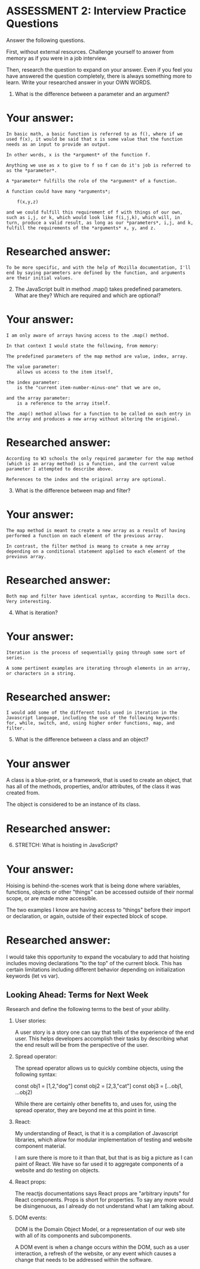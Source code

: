 
# ASSESSMENT 2: Interview Practice Questions

Answer the following questions.

First, without external resources. Challenge yourself to answer from memory as if you were in a job interview.

Then, research the question to expand on your answer. Even if you feel you have answered the question completely, there is always something more to learn. Write your researched answer in your OWN WORDS.

1. What is the difference between a parameter and an argument?

# Your answer: 

    In basic math, a basic function is referred to as f(), where if we used f(x), it would be said that x is some value that the function needs as an input to provide an output.

    In other words, x is the *argument* of the function f.

    Anything we use as x to give to f so f can do it's job is referred to as the *parameter*.

    A *parameter* fulfills the role of the *argument* of a function. 

    A function could have many *arguments*;

        f(x,y,z) 

    and we could fulfill this requirement of f with things of our own, such as i,j, or k, which would look like f(i,j,k), which will, in turn, produce a valid result, as long as our *parameters*, i,j, and k, fulfill the requirements of the *arguments* x, y, and z.

# Researched answer:
    To be more specific, and with the help of Mozilla documentation, I'll end by saying parameters are defined by the function, and arguments are their initial values.


2. The JavaScript built in method .map() takes predefined parameters. What are they? Which are required and which are optional?

# Your answer:
    I am only aware of arrays having access to the .map() method.

    In that context I would state the following, from memory:

    The predefined parameters of the map method are value, index, array.

    The value parameter:
        allows us access to the item itself, 
     
    the index parameter:
        is the "current item-number-minus-one" that we are on, 
        
    and the array parameter:
        is a reference to the array itself.

    The .map() method allows for a function to be called on each entry in the array and produces a new array without altering the original.
    
# Researched answer:

    According to W3 schools the only required parameter for the map method (which is an array method) is a function, and the current value parameter I attempted to describe above. 
    
    References to the index and the original array are optional. 

3. What is the difference between map and filter?

# Your answer: 

    The map method is meant to create a new array as a result of having performed a function on each element of the previous array.

    In contrast, the filter method is meang to create a new array depending on a conditional statement applied to each element of the previous array.

# Researched answer:

    Both map and filter have identical syntax, according to Mozilla docs. Very interesting.

4. What is iteration?

# Your answer:

    Iteration is the process of sequentially going through some sort of series.

    A some pertinent examples are iterating through elements in an array, or characters in a string.

# Researched answer:

    I would add some of the different tools used in iteration in the Javascript language, including the use of the following keywords:
    for, while, switch, and, using higher order functions, map, and filter.

5. What is the difference between a class and an object?

# Your answer

A class is a blue-print, or a framework, that is used to create an object, that has all of the methods, properties, and/or attributes, of the class it was created from. 

The object is considered to be an instance of its class.

# Researched answer:

6. STRETCH: What is hoisting in JavaScript?

# Your answer:

Hoising is behind-the-scenes work that is being done where variables, functions, objects or other "things" can be accessed outside of their normal scope, or are made more accessible. 

The two examples I know are having access to "things" before their import or declaration, or again, outside of their expected block of scope.

# Researched answer:

I would take this opportunity to expand the vocabulary to add that hoisting includes moving declarations "to the top" of the current block. 
This has certain limitations including different behavior depending on initialization keywords (let vs var).

## Looking Ahead: Terms for Next Week

Research and define the following terms to the best of your ability.

1. User stories:

    A user story is a story one can say that tells of the experience of the end user. This helps developers accomplish their tasks by describing what the end result will be from the perspective of the user. 

2. Spread operator:

    The spread operator allows us to quickly combine objects, using the following syntax:

    const obj1 = [1,2,"dog"]
    const obj2 = [2,3,"cat"]
    const obj3 = [...obj1, ...obj2)

    While there are certainly other benefits to, and uses for, using the spread operator, they are beyond me at this point in time.

3. React:

    My understanding of React, is that it is a compilation of Javascript libraries, which allow for modular implementation of testing and website component material.

    I am sure there is more to it than that, but that is as big a picture as I can paint of React. We have so far used it to aggregate components of a website and do testing on objects.

4. React props:

    The reactjs documentations says React props are "arbitrary inputs" for React components. Props is short for properties. To say any more would be disingenuous, as I already do not understand what I am talking about.

5. DOM events:

    DOM is the Domain Object Model, or a representation of our web site with all of its components and subcomponents.

    A DOM event is when a change occurs within the DOM, such as a user interaction, a refresh of the website, or any event which causes a change that needs to be addressed within the software. 